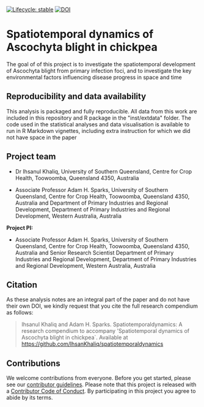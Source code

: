 <!-- badges: start -->
[![Lifecycle: stable](https://img.shields.io/badge/lifecycle-stable-brightgreen.svg)](https://www.tidyverse.org/lifecycle/#stable) 
[![DOI](https://zenodo.org/badge/DOI/10.5281/zenodo.4563709.svg)](https://doi.org/10.5281/zenodo.4563709)
<!-- badges: end -->

# Spatiotemporal dynamics of Ascochyta blight in chickpea

The goal of of this project is to investigate the spatiotemporal development of Ascochyta blight from primary infection foci, and to investigate the key environmental factors influencing disease progress in space and time 


## Reproducibility and data availability

This analysis is packaged and fully reproducible. All data from this work are included in this repository and R package in the "inst/extdata" folder. The code used in the statistical analyses and data visualisation is available to run in R Markdown vignettes, including extra instruction for which we did not have space in the paper

## Project team

- Dr Ihsanul Khaliq, University of Southern Queensland, Centre for Crop Health, Toowoomba, Queensland 4350, Australia

- Associate Professor Adam H. Sparks, University of Southern Queensland, Centre for Crop Health, Toowoomba, Queensland 4350, Australia and Department of Primary Industries and Regional Development, Department of Primary Industries and Regional Development, Western Australia, Australia

**Project PI:**

- Associate Professor Adam H. Sparks, University of Southern Queensland, Centre for Crop Health, Toowoomba, Queensland 4350, Australia and Senior Research Scientist Department of Primary Industries and Regional Development, Department of Primary Industries and Regional Development, Western Australia, Australia


## Citation

As these analysis notes are an integral part of the paper and do not have their own DOI, we kindly request that you cite the full research compendium as follows:
> Ihsanul Khaliq and Adam H. Sparks. Spatiotemporaldynamics: A research compendium to accompany 'Spatiotemporal dynamics of Ascochyta blight in chickpea`. Available at https://github.com/IhsanKhaliq/spatiotemporaldynamics


## Contributions

We welcome contributions from everyone.
Before you get started, please see our [contributor guidelines](CONTRIBUTING.html).
Please note that this project is released with a [Contributor Code of Conduct](CONDUCT.html).
By participating in this project you agree to abide by its terms.



